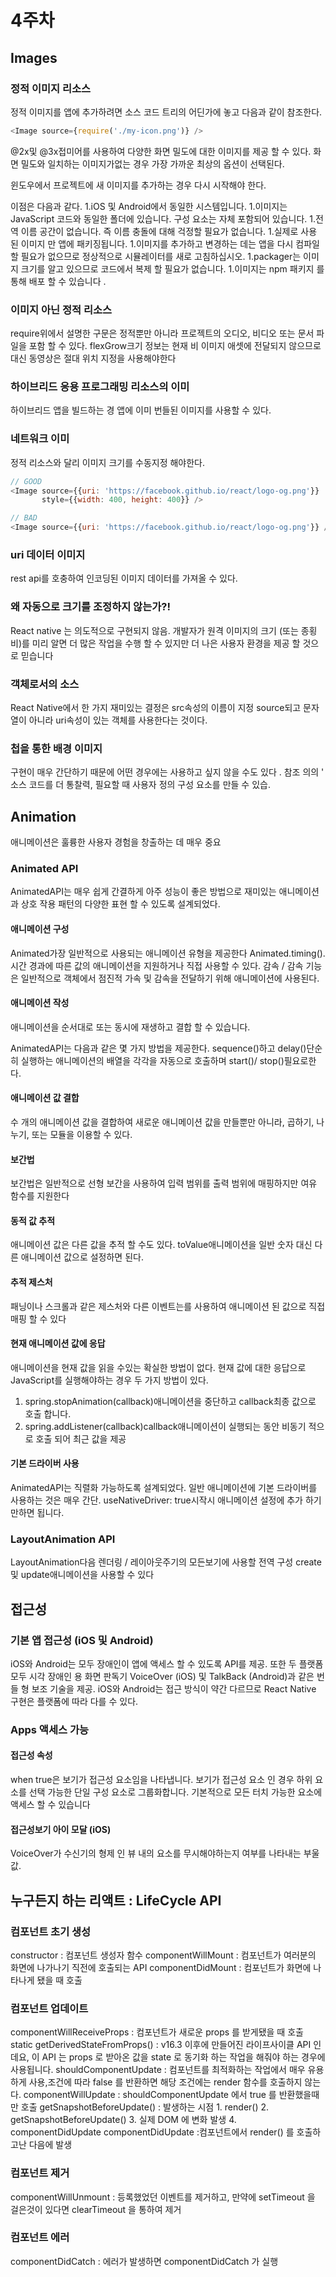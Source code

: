 
# 4주차

## Images
### 정적 이미지 리소스
  정적 이미지를 앱에 추가하려면 소스 코드 트리의 어딘가에 놓고 다음과 같이 참조한다.
```javascript
<Image source={require('./my-icon.png')} />
```

@2x및 @3x접미어를 사용하여 다양한 화면 밀도에 대한 이미지를 제공 할 수 있다.
화면 밀도와 일치하는 이미지가없는 경우 가장 가까운 최상의 옵션이 선택된다.

윈도우에서 프로젝트에 새 이미지를 추가하는 경우 다시 시작해야 한다.

이점은 다음과 같다.
1.iOS 및 Android에서 동일한 시스템입니다.
1.이미지는 JavaScript 코드와 동일한 폴더에 있습니다. 구성 요소는 자체 포함되어 있습니다.
1.전역 이름 공간이 없습니다. 즉 이름 충돌에 대해 걱정할 필요가 없습니다.
1.실제로 사용 된 이미지 만 앱에 패키징됩니다.
1.이미지를 추가하고 변경하는 데는 앱을 다시 컴파일 할 필요가 없으므로 정상적으로 시뮬레이터를 새로 고침하십시오.
1.packager는 이미지 크기를 알고 있으므로 코드에서 복제 할 필요가 없습니다.
1.이미지는 npm 패키지 를 통해 배포 할 수 있습니다 .

### 이미지 아닌 정적 리소스
require위에서 설명한 구문은 정적뿐만 아니라 프로젝트의 오디오, 비디오 또는 문서 파일을 포함 할 수 있다.
flexGrow크기 정보는 현재 비 이미지 애셋에 전달되지 않으므로 대신 동영상은 절대 위치 지정을 사용해야한다

### 하이브리드 응용 프로그래밍 리소스의 이미
하이브리드 앱을 빌드하는 경 앱에 이미 번들된 이미지를 사용할 수 있다.

### 네트워크 이미
정적 리소스와 달리 이미지 크기를 수동지정 해야한다.
```javascript
// GOOD
<Image source={{uri: 'https://facebook.github.io/react/logo-og.png'}}
       style={{width: 400, height: 400}} />

// BAD
<Image source={{uri: 'https://facebook.github.io/react/logo-og.png'}} />

```

### uri 데이터 이미지
rest api를 호충하여 인코딩된 이미지 데이터를 가져올 수 있다.

### 왜 자동으로 크기를 조정하지 않는가?!
React native 는 의도적으로 구현되지 않음.
개발자가 원격 이미지의 크기 (또는 종횡비)를 미리 알면 더 많은 작업을 수행 할 수 있지만 더 나은 사용자 환경을 제공 할 것으로 믿습니다

### 객체로서의 소스
React Native에서 한 가지 재미있는 결정은 src속성의 이름이 지정 source되고 문자열이 아니라 uri속성이 있는 객체를 사용한다는 것이다.

### 첩을 통한 배경 이미지
<ImageBackground>구현이 매우 간단하기 때문에 어떤 경우에는 사용하고 싶지 않을 수도 있다 . 
참조 <ImageBackground>의의 ' 소스 코드를 더 통찰력, 필요할 때 사용자 정의 구성 요소를 만들 수 있습.

## Animation
애니메이션은 훌륭한 사용자 경험을 창출하는 데 매우 중요

### Animated API
AnimatedAPI는 매우 쉽게 간결하게 아주 성능이 좋은 방법으로 재미있는 애니메이션과 상호 작용 패턴의 다양한 표현 할 수 있도록 설계되었다.

#### 애니메이션 구성
Animated가장 일반적으로 사용되는 애니메이션 유형을 제공한다
Animated.timing(). 시간 경과에 따른 값의 애니메이션을 지원하거나 직접 사용할 수 있다. 
감속 / 감속 기능은 일반적으로 객체에서 점진적 가속 및 감속을 전달하기 위해 애니메이션에 사용된다.

#### 애니메이션 작성
애니메이션을 순서대로 또는 동시에 재생하고 결합 할 수 있습니다.

AnimatedAPI는 다음과 같은 몇 가지 방법을 제공한다. 
sequence()하고 delay()단순히 실행하는 애니메이션의 배열을 각각을 자동으로 호출하며 start()/ stop()필요로한다.

#### 애니메이션 값 결합
수 개의 애니메이션 값을 결합하여 새로운 애니메이션 값을 만들뿐만 아니라, 곱하기, 나누기, 또는 모듈을 이용할 수 있다.

#### 보간법
보간법은 일반적으로 선형 보간을 사용하여 입력 범위를 출력 범위에 매핑하지만 여유 함수를 지원한다

#### 동적 값 추적
애니메이션 값은 다른 값을 추적 할 수도 있다. 
toValue애니메이션을 일반 숫자 대신 다른 애니메이션 값으로 설정하면 된다.

#### 추적 제스처
패닝이나 스크롤과 같은 제스처와 다른 이벤트는를 사용하여 애니메이션 된 값으로 직접 매핑 할 수 있다


#### 현재 애니메이션 값에 응답
애니메이션을 현재 값을 읽을 수있는 확실한 방법이 없다. 
현재 값에 대한 응답으로 JavaScript를 실행해야하는 경우 두 가지 방법이 있다.
1. spring.stopAnimation(callback)애니메이션을 중단하고 callback최종 값으로 호출 합니다.
2. spring.addListener(callback)callback애니메이션이 실행되는 동안 비동기 적으로 호출 되어 최근 값을 제공

#### 기본 드라이버 사용
AnimatedAPI는 직렬화 가능하도록 설계되었다.
일반 애니메이션에 기본 드라이버를 사용하는 것은 매우 간단. 
useNativeDriver: true시작시 애니메이션 설정에 추가 하기 만하면 됩니다.



### LayoutAnimation API
LayoutAnimation다음 렌더링 / 레이아웃주기의 모든보기에 사용할 전역 구성 create및 update애니메이션을 사용할 수 있다


## 접근성

### 기본 앱 접근성 (iOS 및 Android)
iOS와 Android는 모두 장애인이 앱에 액세스 할 수 있도록 API를 제공. 
또한 두 플랫폼 모두 시각 장애인 용 화면 판독기 VoiceOver (iOS) 및 TalkBack (Android)과 같은 번들 형 보조 기술을 제공. 
iOS와 Android는 접근 방식이 약간 다르므로 React Native 구현은 플랫폼에 따라 다를 수 있다.


### Apps 액세스 가능
#### 접근성 속성
when true은 보기가 접근성 요소임을 나타냅니다. 
보기가 접근성 요소 인 경우 하위 요소를 선택 가능한 단일 구성 요소로 그룹화합니다. 
기본적으로 모든 터치 가능한 요소에 액세스 할 수 있습니다

#### 접근성보기 아이 모달 (iOS)
VoiceOver가 수신기의 형제 인 뷰 내의 요소를 무시해야하는지 여부를 나타내는 부울 값.

## 누구든지 하는 리액트 : LifeCycle API
### 컴포넌트 초기 생성
constructor : 컴포넌트 생성자 함수
componentWillMount : 컴포넌트가 여러분의 화면에 나가나기 직전에 호출되는 API
componentDidMount : 컴포넌트가 화면에 나타나게 됐을 때 호출
### 컴포넌트 업데이트
componentWillReceiveProps : 컴포넌트가 새로운 props 를 받게됐을 때 호출
static getDerivedStateFromProps() : v16.3 이후에 만들어진 라이프사이클 API 인데요, 
이 API 는 props 로 받아온 값을 state 로 동기화 하는 작업을 해줘야 하는 경우에 사용됩니다.
shouldComponentUpdate : 컴포넌트를 최적화하는 작업에서 매우 유용하게 사용,조건에 따라 false 를 반환하면 해당 조건에는 render 함수를 호출하지 않는다.
componentWillUpdate : shouldComponentUpdate 에서 true 를 반환했을때만 호출
getSnapshotBeforeUpdate() : 발생하는 시점 1. render() 2. getSnapshotBeforeUpdate() 3. 실제 DOM 에 변화 발생 4. componentDidUpdate
componentDidUpdate :컴포넌트에서 render() 를 호출하고난 다음에 발생
### 컴포넌트 제거
componentWillUnmount : 등록했었던 이벤트를 제거하고, 만약에 setTimeout 을 걸은것이 있다면 clearTimeout 을 통하여 제거
### 컴포넌트 에러
componentDidCatch : 에러가 발생하면 componentDidCatch 가 실행















